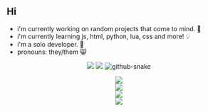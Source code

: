 ## Hi 


-  i'm currently working on random projects that come to mind. 💭
-  i'm currently learning js, html, python, lua, css and more! 💡
-  i'm a solo developer. 📎
-  pronouns: they/them 😸
<p align="center">
  <img src="https://github-readme-stats.vercel.app/api?username=jhonelpe&theme=dark&show_icons=true&hide=stars&layout=compact">
  <img src="https://github-readme-stats.vercel.app/api/top-langs?username=jhonelpe&theme=dark&layout=compact&exclude_repo=omori-media-files">
  <picture>
    <source media="(prefers-color-scheme: dark)" srcset="https://raw.githubusercontent.com/jhonelpe/jhonelpe/output/github-contribution-grid-snake-dark.svg" />
    <source media="(prefers-color-scheme: light)" srcset="https://raw.githubusercontent.com/jhonelpe/jhonelpe/output/github-contribution-grid-snake.svg" />
    <img alt="github-snake" src="https://raw.githubusercontent.com/jhonelpe/jhonelpe/output/github-contribution-grid-snake.svg" />
  </picture>
</p>
<p align="center">
  <img src="https://github-readme-stats.vercel.app/api/top-langs?username=jhonelpe&show_icons=true&layout=compact&theme=midnight-purple">
  <br>
  <img src="https://github-readme-stats.vercel.app/api?username=jhonelpe&show_icons=true&theme=midnight-purple">
  <br>
  <img src="https://github-readme-streak-stats.herokuapp.com/?user=jhonelpe&theme=midnight-purple">
  <br>
  <img src="https://github-profile-trophy.vercel.app/?username=jhonelpe&theme=aura&margin-w=15">
</p>
